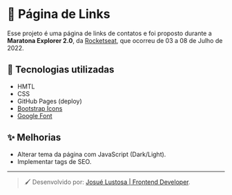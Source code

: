 # :link: Página de Links
Esse projeto é uma página de links de contatos e foi proposto durante a **Maratona Explorer 2.0**, da [Rocketseat](https://www.rocketseat.com.br/), que ocorreu de 03 a 08 de Julho de 2022.

## :wrench: Tecnologias utilizadas
* HMTL
* CSS
* GitHub Pages (deploy)
* [Bootstrap Icons](https://icons.getbootstrap.com/)
* [Google Font](https://fonts.google.com/)

## :sparkles: Melhorias
* Alterar tema da página com JavaScript (Dark/Light).
* Implementar tags de SEO.

---
> :paintbrush: Desenvolvido por: [Josué Lustosa | Frontend Developer](https://josuelustosa.github.io/links/).
